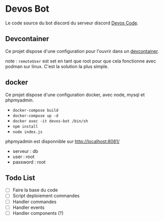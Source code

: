 # Devos Bot

Le code source du bot discord du serveur discord [Devos Code](https://discord.gg/devos-code-759432409400999967).

## Devcontainer

Ce projet dispose d'une configuration pour l'ouvrir dans un [devcontainer](https://code.visualstudio.com/docs/devcontainers/containers).

note : `remoteUser` est set en tant que root pour que cela fonctionne avec podman sur linux. C'est la solution la plus simple.

## docker
Ce projet dispose d'une configuration docker, avec node, mysql et phpmyadmin.
- `docker-compose build`
- `docker-compose up -d `
- `docker exec -it devos-bot /bin/sh `
- `npm install`
- `node index.js`

phpmyadmin est disponnible sur [http://localhost:8081/](http://localhost:8081/)
- serveur : db
- user : root
- password : root

## Todo List

  - [ ] Faire la base du code
  - [ ] Script deploiement commandes
  - [ ] Handler commandes
  - [ ] Handler events
  - [ ] Handler components (?)